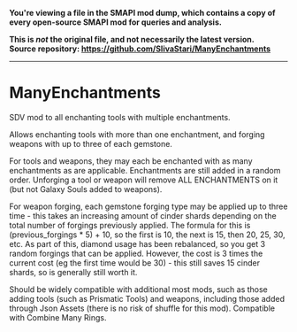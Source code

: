 **You're viewing a file in the SMAPI mod dump, which contains a copy of every open-source SMAPI mod
for queries and analysis.**

**This is _not_ the original file, and not necessarily the latest version.**  
**Source repository: https://github.com/SlivaStari/ManyEnchantments**

----

# ManyEnchantments
SDV mod to all enchanting tools with multiple enchantments.

Allows enchanting tools with more than one enchantment, and forging weapons with up to three of each gemstone.

For tools and weapons, they may each be enchanted with as many enchantments as are applicable. Enchantments are still added in a random order. Unforging a tool or weapon will remove ALL ENCHANTMENTS on it (but not Galaxy Souls added to weapons).

For weapon forging, each gemstone forging type may be applied up to three time - this takes an increasing amount of cinder shards depending on the total number of forgings previously applied. The formula for this is (previous_forgings * 5) + 10, so the first is 10, the next is 15, then 20, 25, 30, etc. As part of this, diamond usage has been rebalanced, so you get 3 random forgings that can be applied. However, the cost is 3 times the current cost (eg the first time would be 30) - this still saves 15 cinder shards, so is generally still worth it.

Should be widely compatible with additional most mods, such as those adding tools (such as Prismatic Tools) and weapons, including those added through Json Assets (there is no risk of shuffle for this mod). Compatible with Combine Many Rings.
